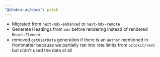 ```yaml
---
"@chakra-ui/docs": patch
---
```


- Migrated from `next-mdx-enhanced` to `next-mdx-remote`
- Generate Headings from `mdx` before rendering instead of rendered
  `React.Element`
- removed `getUserData` generation if there is an `author` mentioned in
  frontmatter because we partially ran into rate limits from `octokit/rest` but
  didn't used the data at all
